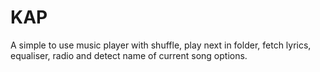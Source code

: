 # KAP
A simple to use music player with shuffle, play next in folder, fetch lyrics, equaliser, radio and detect name of current song options.
